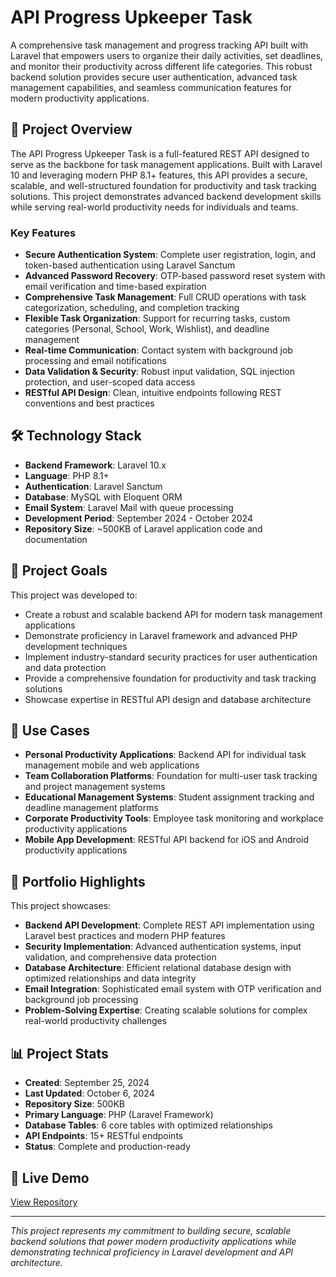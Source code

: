 # API Progress Upkeeper Task

A comprehensive task management and progress tracking API built with Laravel that empowers users to organize their daily activities, set deadlines, and monitor their productivity across different life categories. This robust backend solution provides secure user authentication, advanced task management capabilities, and seamless communication features for modern productivity applications.

## 🚀 Project Overview

The API Progress Upkeeper Task is a full-featured REST API designed to serve as the backbone for task management applications. Built with Laravel 10 and leveraging modern PHP 8.1+ features, this API provides a secure, scalable, and well-structured foundation for productivity and task tracking solutions. This project demonstrates advanced backend development skills while serving real-world productivity needs for individuals and teams.

### Key Features

- **Secure Authentication System**: Complete user registration, login, and token-based authentication using Laravel Sanctum
- **Advanced Password Recovery**: OTP-based password reset system with email verification and time-based expiration
- **Comprehensive Task Management**: Full CRUD operations with task categorization, scheduling, and completion tracking
- **Flexible Task Organization**: Support for recurring tasks, custom categories (Personal, School, Work, Wishlist), and deadline management
- **Real-time Communication**: Contact system with background job processing and email notifications
- **Data Validation & Security**: Robust input validation, SQL injection protection, and user-scoped data access
- **RESTful API Design**: Clean, intuitive endpoints following REST conventions and best practices

## 🛠️ Technology Stack

- **Backend Framework**: Laravel 10.x
- **Language**: PHP 8.1+
- **Authentication**: Laravel Sanctum
- **Database**: MySQL with Eloquent ORM
- **Email System**: Laravel Mail with queue processing
- **Development Period**: September 2024 - October 2024
- **Repository Size**: ~500KB of Laravel application code and documentation

## 🎯 Project Goals

This project was developed to:
- Create a robust and scalable backend API for modern task management applications
- Demonstrate proficiency in Laravel framework and advanced PHP development techniques
- Implement industry-standard security practices for user authentication and data protection
- Provide a comprehensive foundation for productivity and task tracking solutions
- Showcase expertise in RESTful API design and database architecture

## 📱 Use Cases

- **Personal Productivity Applications**: Backend API for individual task management mobile and web applications
- **Team Collaboration Platforms**: Foundation for multi-user task tracking and project management systems
- **Educational Management Systems**: Student assignment tracking and deadline management platforms
- **Corporate Productivity Tools**: Employee task monitoring and workplace productivity applications
- **Mobile App Development**: RESTful API backend for iOS and Android productivity applications

## 🚀 Portfolio Highlights

This project showcases:
- **Backend API Development**: Complete REST API implementation using Laravel best practices and modern PHP features
- **Security Implementation**: Advanced authentication systems, input validation, and comprehensive data protection
- **Database Architecture**: Efficient relational database design with optimized relationships and data integrity
- **Email Integration**: Sophisticated email system with OTP verification and background job processing
- **Problem-Solving Expertise**: Creating scalable solutions for complex real-world productivity challenges

## 📊 Project Stats

- **Created**: September 25, 2024
- **Last Updated**: October 6, 2024
- **Repository Size**: 500KB
- **Primary Language**: PHP (Laravel Framework)
- **Database Tables**: 6 core tables with optimized relationships
- **API Endpoints**: 15+ RESTful endpoints
- **Status**: Complete and production-ready

## 🔗 Live Demo

[View Repository](https://github.com/justinmcneal/API-Progress-Upkeeper-Task)

---

*This project represents my commitment to building secure, scalable backend solutions that power modern productivity applications while demonstrating technical proficiency in Laravel development and API architecture.*
